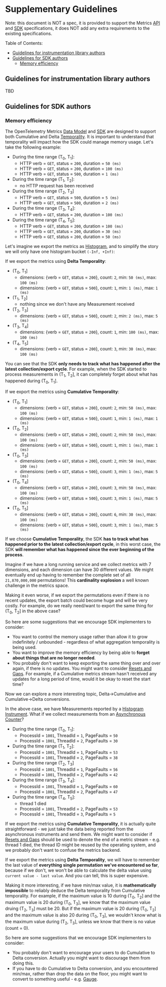 # Supplementary Guidelines

Note: this document is NOT a spec, it is provided to support the Metrics
[API](./api.md) and [SDK](./sdk.md) specifications, it does NOT add any extra
requirements to the existing specifications.

Table of Contents:

* [Guidelines for instrumentation library
  authors](#guidelines-for-instrumentation-library-authors)
* [Guidelines for SDK authors](#guidelines-for-sdk-authors)
  * [Memory efficiency](#memory-efficiency)

## Guidelines for instrumentation library authors

TBD

## Guidelines for SDK authors

### Memory efficiency

The OpenTelemetry Metrics [Data Model](./datamodel.md) and [SDK](./sdk.md) are
designed to support both Cumulative and Delta
[Temporality](./datamodel.md#temporality). It is important to understand that
temporality will impact how the SDK could manage memory usage. Let's take the
following example:

* During the time range (T<sub>0</sub>, T<sub>1</sub>]:
  * HTTP verb = `GET`, status = `200`, duration = `50 (ms)`
  * HTTP verb = `GET`, status = `200`, duration = `100 (ms)`
  * HTTP verb = `GET`, status = `500`, duration = `1 (ms)`
* During the time range (T<sub>1</sub>, T<sub>2</sub>]:
  * no HTTP request has been received
* During the time range (T<sub>2</sub>, T<sub>3</sub>]
  * HTTP verb = `GET`, status = `500`, duration = `5 (ms)`
  * HTTP verb = `GET`, status = `500`, duration = `2 (ms)`
* During the time range (T<sub>3</sub>, T<sub>4</sub>]:
  * HTTP verb = `GET`, status = `200`, duration = `100 (ms)`
* During the time range (T<sub>4</sub>, T<sub>5</sub>]:
  * HTTP verb = `GET`, status = `200`, duration = `100 (ms)`
  * HTTP verb = `GET`, status = `200`, duration = `30 (ms)`
  * HTTP verb = `GET`, status = `200`, duration = `50 (ms)`

Let's imagine we export the metrics as [Histogram](./datamodel.md#histogram),
and to simplify the story we will only have one histogram bucket `(-Inf, +Inf)`:

If we export the metrics using **Delta Temporality**:

* (T<sub>0</sub>, T<sub>1</sub>]
  * dimensions: {verb = `GET`, status = `200`}, count: `2`, min: `50 (ms)`, max:
    `100 (ms)`
  * dimensions: {verb = `GET`, status = `500`}, count: `1`, min: `1 (ms)`, max:
    `1 (ms)`
* (T<sub>1</sub>, T<sub>2</sub>]
  * nothing since we don't have any Measurement received
* (T<sub>2</sub>, T<sub>3</sub>]
  * dimensions: {verb = `GET`, status = `500`}, count: `2`, min: `2 (ms)`, max:
    `5 (ms)`
* (T<sub>3</sub>, T<sub>4</sub>]
  * dimensions: {verb = `GET`, status = `200`}, count: `1`, min: `100 (ms)`,
    max: `100 (ms)`
* (T<sub>4</sub>, T<sub>5</sub>]
  * dimensions: {verb = `GET`, status = `200`}, count: `3`, min: `30 (ms)`, max:
    `100 (ms)`

You can see that the SDK **only needs to track what has happened after the
latest collection/export cycle**. For example, when the SDK started to process
measurements in (T<sub>1</sub>, T<sub>2</sub>], it can completely forget about
what has happened during (T<sub>0</sub>, T<sub>1</sub>].

If we export the metrics using **Cumulative Temporality**:

* (T<sub>0</sub>, T<sub>1</sub>]
  * dimensions: {verb = `GET`, status = `200`}, count: `2`, min: `50 (ms)`, max:
    `100 (ms)`
  * dimensions: {verb = `GET`, status = `500`}, count: `1`, min: `1 (ms)`, max:
    `1 (ms)`
* (T<sub>0</sub>, T<sub>2</sub>]
  * dimensions: {verb = `GET`, status = `200`}, count: `2`, min: `50 (ms)`, max:
    `100 (ms)`
  * dimensions: {verb = `GET`, status = `500`}, count: `1`, min: `1 (ms)`, max:
    `1 (ms)`
* (T<sub>0</sub>, T<sub>3</sub>]
  * dimensions: {verb = `GET`, status = `200`}, count: `2`, min: `50 (ms)`, max:
    `100 (ms)`
  * dimensions: {verb = `GET`, status = `500`}, count: `3`, min: `1 (ms)`, max:
    `5 (ms)`
* (T<sub>0</sub>, T<sub>4</sub>]
  * dimensions: {verb = `GET`, status = `200`}, count: `3`, min: `50 (ms)`, max:
    `100 (ms)`
  * dimensions: {verb = `GET`, status = `500`}, count: `3`, min: `1 (ms)`, max:
    `5 (ms)`
* (T<sub>0</sub>, T<sub>5</sub>]
  * dimensions: {verb = `GET`, status = `200`}, count: `6`, min: `30 (ms)`, max:
    `100 (ms)`
  * dimensions: {verb = `GET`, status = `500`}, count: `3`, min: `1 (ms)`, max:
    `5 (ms)`

If we choose **Cumulative Temporality**, the SDK **has to track what has
happened prior to the latest collection/export cycle**, in this worst case, the
SDK **will remember what has happened since the ever beginning of the process**.

Imagine if we have a long running service and we collect metrics with 7
dimensions, and each dimension can have 30 different values. We might eventually
end up having to remember the complete set of all `21,870,000,000` permutations!
This **cardinality explosion** a well known challenge in the metrics space.

Making it even worse, if we export the permutations even if there is no recent
updates, the export batch could become huge and will be very costly. For
example, do we really need/want to export the same thing for (T<sub>0</sub>,
T<sub>2</sub>] in the above case?

So here are some suggestions that we encourage SDK implementers to consider:

* You want to control the memory usage rather than allow it to grow indefinitely
  / unbounded - regardless of what aggregation temporality is being used.
* You want to improve the memory efficiency by being able to **forget about
  things that are no longer needed**.
* You probably don't want to keep exporting the same thing over and over again,
  if there is no updates. You might want to consider [Resets and
  Gaps](./datamodel.md#resets-and-gaps). For example, if a Cumulative metrics
  stream hasn't received any updates for a long period of time, would it be okay
  to reset the start time?

Now we can explore a more interesting topic, Delta->Cumulative and
Cumulative->Delta conversions.

In the above case, we have Measurements reported by a [Histogram
Instrument](./api.md#histogram). What if we collect measurements from an
[Asynchronous Counter](./api.md#asynchronous-counter)?

* During the time range (T<sub>0</sub>, T<sub>1</sub>]:
  * ProcessId = `1001`, ThreadId = `1`, PageFaults = `50`
  * ProcessId = `1001`, ThreadId = `2`, PageFaults = `30`
* During the time range (T<sub>1</sub>, T<sub>2</sub>]:
  * ProcessId = `1001`, ThreadId = `1`, PageFaults = `53`
  * ProcessId = `1001`, ThreadId = `2`, PageFaults = `38`
* During the time range (T<sub>2</sub>, T<sub>3</sub>]
  * ProcessId = `1001`, ThreadId = `1`, PageFaults = `56`
  * ProcessId = `1001`, ThreadId = `2`, PageFaults = `42`
* During the time range (T<sub>3</sub>, T<sub>4</sub>]:
  * ProcessId = `1001`, ThreadId = `1`, PageFaults = `60`
  * ProcessId = `1001`, ThreadId = `2`, PageFaults = `47`
* During the time range (T<sub>4</sub>, T<sub>5</sub>]:
  * thread 1 died
  * ProcessId = `1001`, ThreadId = `2`, PageFaults = `53`
  * ProcessId = `1001`, ThreadId = `3`, PageFaults = `5`

If we export the metrics using **Cumulative Temporality**, it is actually quite
straightforward - we just take the data being reported from the asynchronous
instruments and send them. We might want to consider if [Resets and
Gaps](./datamodel.md#resets-and-gaps) should be used to denote the end of a
metric stream - e.g. thread 1 died, the thread ID might be reused by the
operating system, and we probably don't want to confuse the metrics backend.

If we export the metrics using **Delta Temporality**, we will have to remember
the last value of **everything single permutation we've encountered so far**,
because if we don't, we won't be able to calculate the delta value using
`current value - last value`. And you can tell, this is super expensive.

Making it more interesting, if we have min/max value, it is **mathematically
impossible** to reliably deduce the Delta temporality from Cumulative
temporality. For example, if the maximum value is 10 during (T<sub>0</sub>,
T<sub>2</sub>] and the maximum value is 20 during (T<sub>0</sub>,
T<sub>3</sub>], we know that the maximum value druing (T<sub>2</sub>,
T<sub>3</sub>] must be 20. But if the maximum value is 20 during (T<sub>0</sub>,
T<sub>2</sub>] and the maximum value is also 20 during (T<sub>0</sub>,
T<sub>3</sub>], we wouldn't know what is the maximum value during
(T<sub>2</sub>, T<sub>3</sub>], unless we know that there is no value (count =
0).

So here are some suggestions that we encourage SDK implementers to consider:

* You probably don't want to encourage your users to do Cumulative to Delta
  conversion. Actually you might want to discourage them from doing this.
* If you have to do Cumulative to Delta conversion, and you encountered min/max,
  rather than drop the data on the floor, you might want to convert to something
  useful - e.g. [Gauge](./datamodel.md#gauge).
